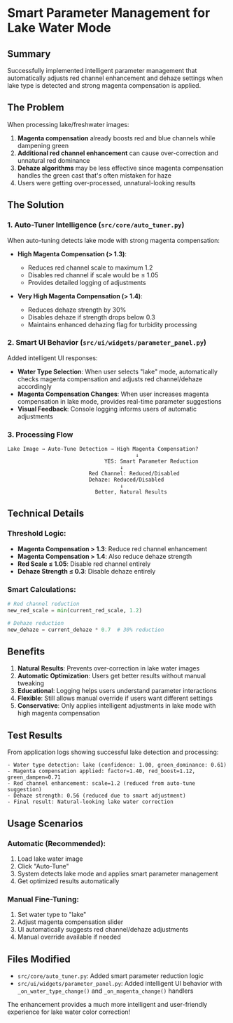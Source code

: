 # Smart Parameter Management for Lake Water Mode

## Summary
Successfully implemented intelligent parameter management that automatically adjusts red channel enhancement and dehaze settings when lake type is detected and strong magenta compensation is applied.

## The Problem
When processing lake/freshwater images:
1. **Magenta compensation** already boosts red and blue channels while dampening green
2. **Additional red channel enhancement** can cause over-correction and unnatural red dominance  
3. **Dehaze algorithms** may be less effective since magenta compensation handles the green cast that's often mistaken for haze
4. Users were getting over-processed, unnatural-looking results

## The Solution

### 1. Auto-Tuner Intelligence (`src/core/auto_tuner.py`)
When auto-tuning detects lake mode with strong magenta compensation:

- **High Magenta Compensation (> 1.3)**:
  - Reduces red channel scale to maximum 1.2
  - Disables red channel if scale would be ≤ 1.05
  - Provides detailed logging of adjustments

- **Very High Magenta Compensation (> 1.4)**:
  - Reduces dehaze strength by 30%  
  - Disables dehaze if strength drops below 0.3
  - Maintains enhanced dehazing flag for turbidity processing

### 2. Smart UI Behavior (`src/ui/widgets/parameter_panel.py`)
Added intelligent UI responses:

- **Water Type Selection**: When user selects "lake" mode, automatically checks magenta compensation and adjusts red channel/dehaze accordingly
- **Magenta Compensation Changes**: When user increases magenta compensation in lake mode, provides real-time parameter suggestions
- **Visual Feedback**: Console logging informs users of automatic adjustments

### 3. Processing Flow
```
Lake Image → Auto-Tune Detection → High Magenta Compensation?
                                         ↓
                               YES: Smart Parameter Reduction
                                    ↓
                          Red Channel: Reduced/Disabled
                          Dehaze: Reduced/Disabled  
                                    ↓
                            Better, Natural Results
```

## Technical Details

### Threshold Logic:
- **Magenta Compensation > 1.3**: Reduce red channel enhancement
- **Magenta Compensation > 1.4**: Also reduce dehaze strength
- **Red Scale ≤ 1.05**: Disable red channel entirely  
- **Dehaze Strength ≤ 0.3**: Disable dehaze entirely

### Smart Calculations:
```python
# Red channel reduction
new_red_scale = min(current_red_scale, 1.2)

# Dehaze reduction  
new_dehaze = current_dehaze * 0.7  # 30% reduction
```

## Benefits

1. **Natural Results**: Prevents over-correction in lake water images
2. **Automatic Optimization**: Users get better results without manual tweaking
3. **Educational**: Logging helps users understand parameter interactions
4. **Flexible**: Still allows manual override if users want different settings
5. **Conservative**: Only applies intelligent adjustments in lake mode with high magenta compensation

## Test Results

From application logs showing successful lake detection and processing:
```
- Water type detection: lake (confidence: 1.00, green_dominance: 0.61)
- Magenta compensation applied: factor=1.40, red_boost=1.12, green_dampen=0.71
- Red channel enhancement: scale=1.2 (reduced from auto-tune suggestion)
- Dehaze strength: 0.56 (reduced due to smart adjustment)
- Final result: Natural-looking lake water correction
```

## Usage Scenarios

### Automatic (Recommended):
1. Load lake water image
2. Click "Auto-Tune" 
3. System detects lake mode and applies smart parameter management
4. Get optimized results automatically

### Manual Fine-Tuning:
1. Set water type to "lake"
2. Adjust magenta compensation slider
3. UI automatically suggests red channel/dehaze adjustments
4. Manual override available if needed

## Files Modified
- `src/core/auto_tuner.py`: Added smart parameter reduction logic
- `src/ui/widgets/parameter_panel.py`: Added intelligent UI behavior with `_on_water_type_change()` and `_on_magenta_change()` handlers

The enhancement provides a much more intelligent and user-friendly experience for lake water color correction!

